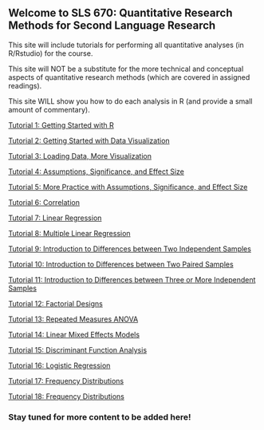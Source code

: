 ## Welcome to SLS 670: Quantitative Research Methods for Second Language Research

This site will include tutorials for performing all quantitative analyses (in R/Rstudio) for the course.

This site will NOT be a substitute for the more technical and conceptual aspects of quantitative research methods (which are covered in assigned readings).

This site WILL show you how to do each analysis in R (and provide a small amount of commentary).

[Tutorial 1: Getting Started with R](https://kristopherkyle.github.io/SLS-670/docs/1_Getting_started.html)


[Tutorial 2: Getting Started with Data Visualization](https://kristopherkyle.github.io/SLS-670/docs/2_getting_started_vis_data.html)

[Tutorial 3: Loading Data, More Visualization](https://kristopherkyle.github.io/SLS-670/docs/3_Loading_data_assumptions.html)

[Tutorial 4: Assumptions, Significance, and Effect Size](https://kristopherkyle.github.io/SLS-670/docs/4_Significance_and_Effect_Sizes.html)

[Tutorial 5: More Practice with Assumptions, Significance, and Effect Size](https://kristopherkyle.github.io/SLS-670/docs/5_distribution_exercises.html)

[Tutorial 6: Correlation](https://kristopherkyle.github.io/SLS-670/docs/6_Correlations.html)

[Tutorial 7: Linear Regression](https://kristopherkyle.github.io/SLS-670/docs/7_Simple_Regression.html)

[Tutorial 8: Multiple Linear Regression](https://kristopherkyle.github.io/SLS-670/docs/8_Multiple_Regression.html)

[Tutorial 9: Introduction to Differences between Two Independent Samples](https://kristopherkyle.github.io/SLS-670/docs/9_Two_Independent_Samples.html)

[Tutorial 10: Introduction to Differences between Two Paired Samples](https://kristopherkyle.github.io/SLS-670/docs/10_Two_Dependent_Samples.html)

[Tutorial 11: Introduction to Differences between Three or More Independent Samples](https://kristopherkyle.github.io/SLS-670/docs/11_Three_or_more_Independent_Samples.html)

[Tutorial 12: Factorial Designs](https://kristopherkyle.github.io/SLS-670/docs/12_Factorial_ANOVAs.html)

[Tutorial 13: Repeated Measures ANOVA](https://kristopherkyle.github.io/SLS-670/docs/13_Repeated_Measures_ANOVA.html)

[Tutorial 14: Linear Mixed Effects Models](https://kristopherkyle.github.io/SLS-670/docs/14_Linear_Mixed_Effects_Models.html)

[Tutorial 15: Discriminant Function Analysis](https://kristopherkyle.github.io/SLS-670/docs/15_DFA.html)

[Tutorial 16: Logistic Regression](https://kristopherkyle.github.io/SLS-670/docs/16_Logistic_Regression.html)

[Tutorial 17: Frequency Distributions](https://kristopherkyle.github.io/SLS-670/docs/17_Frequency_Distributions.html)

[Tutorial 18: Frequency Distributions](https://kristopherkyle.github.io/SLS-670/docs/18_Comparing_Corpus_Frequencies.html)


### Stay tuned for more content to be added here!


